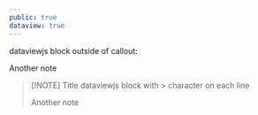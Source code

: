 ```yaml
---
public: true
dataview: true
---
```



dataviewjs block outside of callout:
<span><span><p dir="auto">Another note</p></span></span>

> [!NOTE] Title
>  dataviewjs block with > character on each line
>  <span><span><p dir="auto">Another note</p></span></span>


